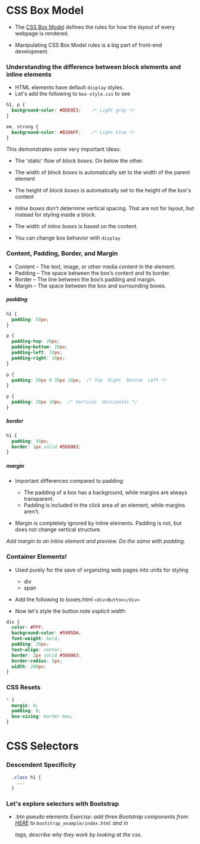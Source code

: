 # CSS Box Model

* The [CSS Box Model](https://www.w3schools.com/css/css_boxmodel.asp) defines the rules for how the *layout* of every webpage is rendered.

* Manipulating CSS Box Model rules is a big part of front-end development.

### Understanding the difference between block elements and inline elements

* HTML elements have default `display` styles.
* Let's add the following to `box-style.css` to see

```css
h1, p {
  background-color: #DDE0E3;    /* Light gray */
}

em, strong {
  background-color: #B2D6FF;    /* Light blue */
}
```

This demonstrates some very important ideas:
  * The 'static' flow of *block boxes*. On below the other.
  * The width of *block boxes* is automatically set to the width of the parent element
  * The height of *block boxes* is automatically set to the height of the box's content
  * *Inline boxes* don't determine vertical spacing. That are not for layout, but instead for styling inside a block.
  * The width of *inline boxes* is based on the content.


* You can change box behavior with `display`

### Content, Padding, Border, and Margin

* Content – The text, image, or other media content in the element.
* Padding – The space between the box’s content and its border.
* Border – The line between the box’s padding and margin.
* Margin – The space between the box and surrounding boxes.


##### padding
```css
h1 {
  padding: 50px;
}

p {
  padding-top: 20px;
  padding-bottom: 20px;
  padding-left: 10px;
  padding-right: 10px;
}

p {
  padding: 20px 0 20px 10px;  /* Top  Right  Bottom  Left */
}

p {
  padding: 20px 10px;  /* Vertical  Horizontal */
}
```


##### border
```css
h1 {
  padding: 50px;
  border: 1px solid #5D6063;
}
```

##### margin

* Important differences compared to padding:
  * The padding of a box has a background, while margins are always transparent.
  * Padding is included in the click area of an element, while margins aren’t.

* Margin is completely ignored by inline elements. Padding is not, but does not change vertical structure.

*Add margin to an inline element and preview. Do the same with padding.*


### Container Elements!
* Used purely for the save of organizing web pages into units for styling
  * div
  * span

* Add the following to boxes.html `<div>Button</div>`
* Now let's style the button *note explicit width*:
```css
div {
  color: #FFF;
  background-color: #5995DA;
  font-weight: bold;
  padding: 20px;
  text-align: center;
  border: 2px solid #5D6063;
  border-radius: 5px;
  width: 200px;
}
```

### CSS Resets
```css
* {
  margin: 0;
  padding: 0;
  box-sizing: border-box;
}
```

# CSS Selectors

### Descendent Specificity
```css
  .class h1 {
    ...
  }
```

### Let's explore selectors with Bootstrap
* .btn pseudo elements
*Exercise: add three Bootstrap components from [HERE](https://getbootstrap.com/docs/4.0/components/alerts/) to `bootstrap_example/index.html` and in <p> tags, describe why they work by looking at the css.* 
